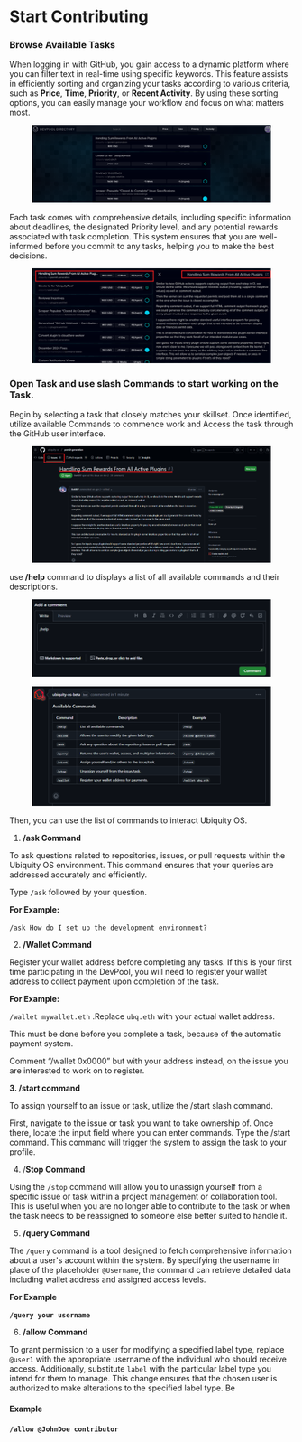 # Start Contributing

### **Browse Available Tasks**

When logging in with GitHub, you gain access to a dynamic platform where you can filter text in real-time using specific keywords. This feature assists in efficiently sorting and organizing your tasks according to various criteria, such as **Price**, **Time**, **Priority**, or **Recent Activity**. By using these sorting options, you can easily manage your workflow and focus on what matters most.&#x20;

<figure><img src="../../../.gitbook/assets/image (3) (1) (1) (1) (1).png" alt=""><figcaption></figcaption></figure>

Each task comes with comprehensive details, including specific information about deadlines, the designated Priority level, and any potential rewards associated with task completion. This system ensures that you are well-informed before you commit to any tasks, helping you to make the best decisions.

<figure><img src="../../../.gitbook/assets/image (4) (1) (1) (1).png" alt=""><figcaption></figcaption></figure>

### Open Task and use slash Commands to start working on the Task.

Begin by selecting a task that closely matches your skillset. Once identified, utilize available Commands to commence work and Access the task through the GitHub user interface.

<figure><img src="../../../.gitbook/assets/image.png" alt=""><figcaption></figcaption></figure>

use **/help** command to displays a list of all available commands and their descriptions.

<figure><img src="../../../.gitbook/assets/image (5) (1) (1) (1).png" alt=""><figcaption></figcaption></figure>

<figure><img src="../../../.gitbook/assets/image (6) (1) (1).png" alt=""><figcaption></figcaption></figure>

Then, you can use the list of commands to interact Ubiquity OS.

1. **/ask Command**

To ask questions related to repositories, issues, or pull requests within the Ubiquity OS environment. This command ensures that your queries are addressed accurately and efficiently.

Type `/ask` followed by your question.

**For Example:**

`/ask How do I set up the development environment?`

2. **/Wallet  Command**

Register your wallet address before completing any tasks. If this is your first time participating in the DevPool, you will need to register your wallet address to collect payment upon completion of the task.&#x20;

**For Example:**

`/wallet mywallet.eth`    .Replace `ubq.eth` with your actual wallet address.

This must be done before you complete a task, because of the automatic payment system.

Comment “/wallet 0x0000” but with your address instead, on the issue you are interested to work on to register.

**3.  /start command**

To assign yourself to an issue or task, utilize the /start slash command.&#x20;

First, navigate to the issue or task you want to take ownership of. Once there, locate the input field where you can enter commands. Type the /start command. This command will trigger the system to assign the task to your profile.&#x20;

4. /**Stop Command**

Using the `/stop` command will allow you to unassign yourself from a specific issue or task within a project management or collaboration tool. This is useful when you are no longer able to contribute to the task or when the task needs to be reassigned to someone else better suited to handle it.&#x20;

5. **/query Command**

The `/query` command is a tool designed to fetch comprehensive information about a user's account within the system. By specifying the username in place of the placeholder `@Username`, the command can retrieve detailed data including wallet address and assigned access levels.

**For Example**

**`/query your username`**



6. &#x20;**/allow Command**&#x20;

To grant permission to a user for modifying a specified label type, replace `@user1` with the appropriate username of the individual who should receive access. Additionally, substitute `label` with the particular label type you intend for them to manage. This change ensures that the chosen user is authorized to make alterations to the specified label type. Be

#### **Example**

**`/allow @JohnDoe contributor`**



